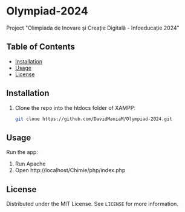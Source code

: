 # Olympiad-2024
Project "Olimpiada de Inovare și Creație Digitală - Infoeducație 2024"

## Table of Contents
- [Installation](#installation)
- [Usage](#usage)
- [License](#license)

## Installation
1. Clone the repo into the htdocs folder of XAMPP:
   ```bash
   git clone https://github.com/DavidManiaM/Olympiad-2024.git

## Usage
Run the app:
1. Run Apache
2. Open http://localhost/Chimie/php/index.php

## License
Distributed under the MIT License. See `LICENSE` for more information.
